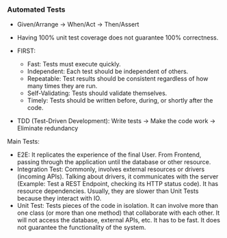 ### Automated Tests

- Given/Arrange -> When/Act -> Then/Assert
- Having 100% unit test coverage does not guarantee 100% correctness.

- FIRST:
  * Fast: Tests must execute quickly.
  * Independent: Each test should be independent of others.
  * Repeatable: Test results should be consistent regardless of how many times they are run.
  * Self-Validating: Tests should validate themselves.
  * Timely: Tests should be written before, during, or shortly after the code.

- TDD (Test-Driven Development): Write tests -> Make the code work -> Eliminate redundancy

Main Tests:
 * E2E: It replicates the experience of the final User. From Frontend, passing through the application until the database or other resource.
 * Integration Test: Commonly, involves external resources or drivers (incoming APIs). Talking about drivers, it communicates with the server (Example: Test a REST Endpoint, checking its HTTP status code). It has resource dependencies. Usually, they are slower than Unit Tests because they interact with IO.
 * Unit Test: Tests pieces of the code in isolation. It can involve more than one class (or more than one method) that collaborate with each other. It will not access the database, external APIs, etc. It has to be fast. It does not guarantee the functionality of the system.
